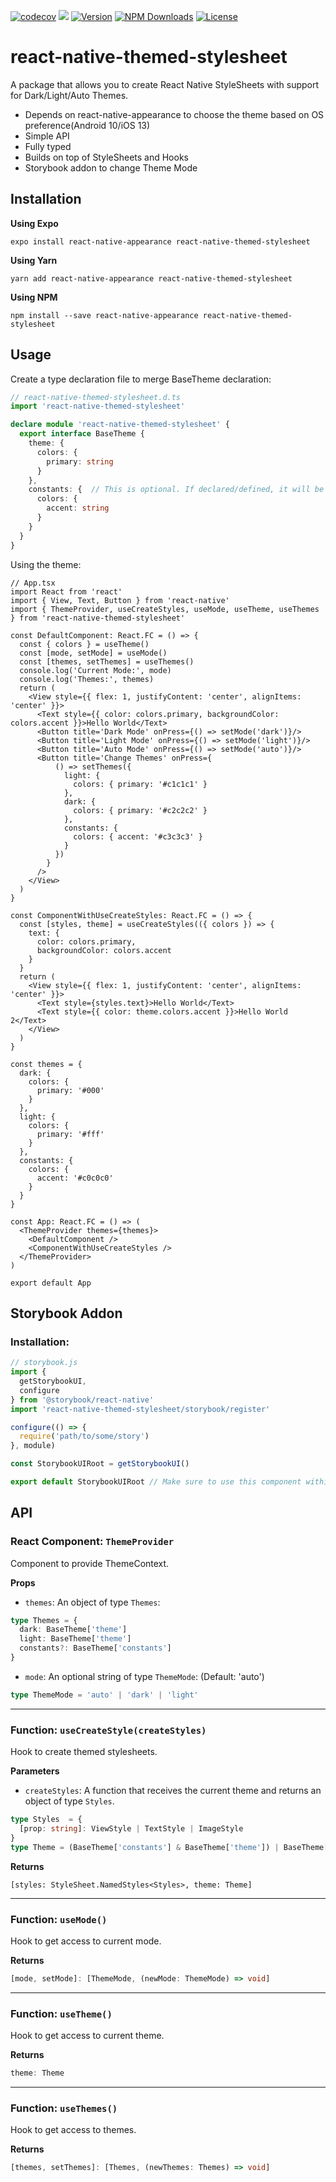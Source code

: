 [![codecov](https://codecov.io/gh/andreppedroza/react-native-themed-stylesheet/branch/main/graph/badge.svg)](https://codecov.io/gh/andreppedroza/react-native-themed-stylesheet)
![](https://github.com/andreppedroza/react-native-themed-stylesheet/workflows/Release%20CI/badge.svg)
[![Version][npm-version]][npm-link] [![NPM Downloads][npm-downloads]][npm-link] [![License][npm-license]](https://github.com/andreppedroza/react-native-themed-stylesheet/blob/master/LICENSE)

[npm-version]: https://img.shields.io/npm/v/react-native-themed-stylesheet.svg
[npm-downloads]: https://img.shields.io/npm/dt/react-native-themed-stylesheet.svg
[npm-license]: https://img.shields.io/npm/l/react-native-themed-stylesheet.svg
[npm-link]: https://www.npmjs.com/package/react-native-themed-stylesheet

# react-native-themed-stylesheet

A package that allows you to create React Native StyleSheets with support for Dark/Light/Auto Themes.

- Depends on react-native-appearance to choose the theme based on OS preference(Android 10/iOS 13)
- Simple API
- Fully typed
- Builds on top of StyleSheets and Hooks
- Storybook addon to change Theme Mode

## Installation

**Using Expo**

```
expo install react-native-appearance react-native-themed-stylesheet
```

**Using Yarn**

```
yarn add react-native-appearance react-native-themed-stylesheet
```

**Using NPM**

```
npm install --save react-native-appearance react-native-themed-stylesheet
```

## Usage

Create a type declaration file to merge BaseTheme declaration:

```ts
// react-native-themed-stylesheet.d.ts
import 'react-native-themed-stylesheet'

declare module 'react-native-themed-stylesheet' {
  export interface BaseTheme {
    theme: {
      colors: {
        primary: string
      }
    },
    constants: {  // This is optional. If declared/defined, it will be merge with the current theme.
      colors: {
        accent: string
      }
    }
  }
}
```

Using the theme:

```tsx
// App.tsx
import React from 'react'
import { View, Text, Button } from 'react-native'
import { ThemeProvider, useCreateStyles, useMode, useTheme, useThemes } from 'react-native-themed-stylesheet'

const DefaultComponent: React.FC = () => {
  const { colors } = useTheme()
  const [mode, setMode] = useMode()
  const [themes, setThemes] = useThemes()
  console.log('Current Mode:', mode)
  console.log('Themes:', themes)
  return (
    <View style={{ flex: 1, justifyContent: 'center', alignItems: 'center' }}>
      <Text style={{ color: colors.primary, backgroundColor: colors.accent }}>Hello World</Text>
      <Button title='Dark Mode' onPress={() => setMode('dark')}/>
      <Button title='Light Mode' onPress={() => setMode('light')}/>
      <Button title='Auto Mode' onPress={() => setMode('auto')}/>
      <Button title='Change Themes' onPress={
          () => setThemes({
            light: {
              colors: { primary: '#c1c1c1' }
            },
            dark: {
              colors: { primary: '#c2c2c2' }
            },
            constants: {
              colors: { accent: '#c3c3c3' }
            }
          })
        }
      />
    </View>
  )
}

const ComponentWithUseCreateStyles: React.FC = () => {
  const [styles, theme] = useCreateStyles(({ colors }) => {
    text: {
      color: colors.primary,
      backgroundColor: colors.accent
    }
  }
  return (
    <View style={{ flex: 1, justifyContent: 'center', alignItems: 'center' }}>
      <Text style={styles.text}>Hello World</Text>
      <Text style={{ color: theme.colors.accent }}>Hello World 2</Text>
    </View>
  )
}

const themes = {
  dark: {
    colors: {
      primary: '#000'
    }
  },
  light: {
    colors: {
      primary: '#fff'
    }
  },
  constants: {
    colors: {
      accent: '#c0c0c0'
    }
  }
}

const App: React.FC = () => (
  <ThemeProvider themes={themes}>
    <DefaultComponent />
    <ComponentWithUseCreateStyles />
  </ThemeProvider>
)

export default App
```
## Storybook Addon

### Installation:

```js
// storybook.js
import {
  getStorybookUI,
  configure
} from '@storybook/react-native'
import 'react-native-themed-stylesheet/storybook/register'

configure(() => {
  require('path/to/some/story')
}, module)

const StorybookUIRoot = getStorybookUI()

export default StorybookUIRoot // Make sure to use this component within ThemeProvider.
```

## API

### React Component: `ThemeProvider`

Component to provide ThemeContext.

**Props**

- `themes`: An object of type `Themes`:

```ts
type Themes = {
  dark: BaseTheme['theme']
  light: BaseTheme['theme']
  constants?: BaseTheme['constants']
}
```

- `mode`: An optional string of type `ThemeMode`: (Default: 'auto')

```ts
type ThemeMode = 'auto' | 'dark' | 'light'
```

---

### Function: `useCreateStyle(createStyles)`

Hook to create themed stylesheets.

**Parameters**

- `createStyles`: A function that receives the current theme and returns an object of type `Styles`.

```ts
type Styles  = {
  [prop: string]: ViewStyle | TextStyle | ImageStyle
}
type Theme = (BaseTheme['constants'] & BaseTheme['theme']) | BaseTheme['theme']
```

**Returns**

```
[styles: StyleSheet.NamedStyles<Styles>, theme: Theme]
```

---

### Function: `useMode()`

Hook to get access to current mode.

**Returns**

```ts
[mode, setMode]: [ThemeMode, (newMode: ThemeMode) => void]
```

---

### Function: `useTheme()`

Hook to get access to current theme.

**Returns**

```ts
theme: Theme
```

---

### Function: `useThemes()`

Hook to get access to themes.

**Returns**

```ts
[themes, setThemes]: [Themes, (newThemes: Themes) => void]
```
